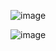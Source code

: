 ![image](https://github.com/user-attachments/assets/ece72c49-68f1-4506-ad91-9e4691bee979)

![image](https://github.com/user-attachments/assets/1150c632-7055-4637-876f-b1354de08bc3)
